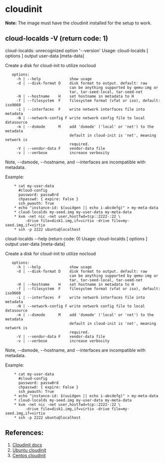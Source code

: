 # cloudinit

**Note:** The image must have the cloudinit installed for the setup to work.

## cloud-localds -V (return code: 1)
cloud-localds: unrecognized option '--version'
Usage: cloud-localds [ options ] output user-data [meta-data]

   Create a disk for cloud-init to utilize nocloud
```
   options:
     -h | --help             show usage
     -d | --disk-format D    disk format to output. default: raw
                             can be anything supported by qemu-img or
                             tar, tar-seed-local, tar-seed-net
     -H | --hostname    H    set hostname in metadata to H
     -f | --filesystem  F    filesystem format (vfat or iso), default: iso9660
     -i | --interfaces  F    write network interfaces file into metadata
     -N | --network-config F write network config file to local datasource
     -m | --dsmode      M    add 'dsmode' ('local' or 'net') to the metadata
                             default in cloud-init is 'net', meaning network is
                             required.
     -V | --vendor-data F    vendor-data file
     -v | --verbose          increase verbosity
```
Note, --dsmode, --hostname, and --interfaces are incompatible with metadata.

   Example:
```
    * cat my-user-data
      #cloud-config
      password: passw0rd
      chpasswd: { expire: False }
      ssh_pwauth: True
    * echo "instance-id: $(uuidgen || echo i-abcdefg)" > my-meta-data
    * cloud-localds my-seed.img my-user-data my-meta-data
    * kvm -net nic -net user,hostfwd=tcp::2222-:22 \
         -drive file=disk1.img,if=virtio -drive file=my-seed.img,if=virtio
    * ssh -p 2222 ubuntu@localhost
```
cloud-localds --help (return code: 0)
Usage: cloud-localds [ options ] output user-data [meta-data]

   Create a disk for cloud-init to utilize nocloud
```
   options:
     -h | --help             show usage
     -d | --disk-format D    disk format to output. default: raw
                             can be anything supported by qemu-img or
                             tar, tar-seed-local, tar-seed-net
     -H | --hostname    H    set hostname in metadata to H
     -f | --filesystem  F    filesystem format (vfat or iso), default: iso9660
     -i | --interfaces  F    write network interfaces file into metadata
     -N | --network-config F write network config file to local datasource
     -m | --dsmode      M    add 'dsmode' ('local' or 'net') to the metadata
                             default in cloud-init is 'net', meaning network is
                             required.
     -V | --vendor-data F    vendor-data file
     -v | --verbose          increase verbosity
```
   Note, --dsmode, --hostname, and --interfaces are incompatible with metadata.

   Example:
```
    * cat my-user-data
      #cloud-config
      password: passw0rd
      chpasswd: { expire: False }
      ssh_pwauth: True
    * echo "instance-id: $(uuidgen || echo i-abcdefg)" > my-meta-data
    * cloud-localds my-seed.img my-user-data my-meta-data
    * kvm -net nic -net user,hostfwd=tcp::2222-:22 \
         -drive file=disk1.img,if=virtio -drive file=my-seed.img,if=virtio
    * ssh -p 2222 ubuntu@localhost
```
## References:
1. [Cloudinit docs](https://cloudinit.readthedocs.io/en/latest/index.html)
2. [Ubuntu cloudinit](https://help.ubuntu.com/community/CloudInit)
3. [Centos cloudinit](https://stafwag.github.io/blog/blog/2019/03/03/howto-use-centos-cloud-images-with-cloud-init/)
